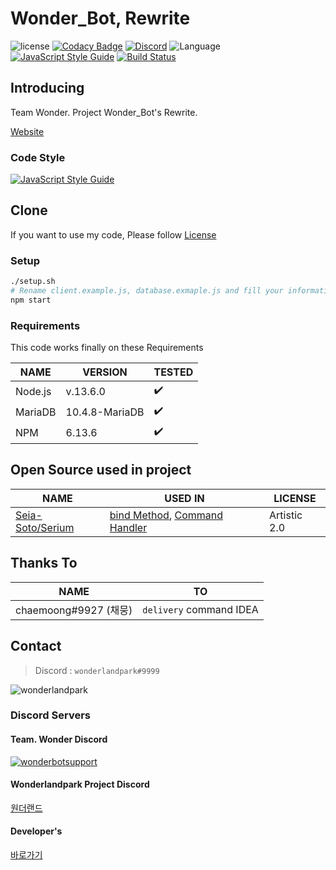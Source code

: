 # Wonder_Bot, Rewrite

![license](https://img.shields.io/github/license/wonderlandpark/wonderbot)
[![Codacy Badge](https://api.codacy.com/project/badge/Grade/def63318bbb54e33b453e9b45d75eb29)](https://app.codacy.com/manual/wonderlandpark/wonderbot?utm_source=github.com&utm_medium=referral&utm_content=wonderlandpark/wonderbot&utm_campaign=Badge_Grade_Dashboard)
[![Discord](https://discordapp.com/api/guilds/512553485766492171/embed.png)](https://invite.gg/wonderbot)
![Language](https://img.shields.io/badge/language-Javascript,%20Node.js-brightgreen) [![JavaScript Style Guide](https://img.shields.io/badge/code_style-standard-brightgreen.svg)](https://standardjs.com)
[![Build Status](https://travis-ci.org/wonderlandpark/wonderbot.svg?branch=master)](https://travis-ci.org/wonderlandpark/wonderbot)

## Introducing

Team Wonder. Project Wonder_Bot's Rewrite.

[Website](https://wonderbot.xyz)

### Code Style

[![JavaScript Style Guide](https://cdn.rawgit.com/standard/standard/master/badge.svg)](https://github.com/standard/standard)

## Clone

If you want to use my code, Please follow [License](LICENSE)

### Setup

```bash
./setup.sh
# Rename client.example.js, database.exmaple.js and fill your information
npm start
```

### Requirements

This code works finally on these Requirements

| NAME    | VERSION        | TESTED             |
| ------- | -------------- | ------------------ |
| Node.js | v.13.6.0       | :heavy_check_mark: |
| MariaDB | 10.4.8-MariaDB | :heavy_check_mark: |
| NPM     | 6.13.6         | :heavy_check_mark: |

## Open Source used in project

| NAME                                                    | USED IN                                                                                                                                                                                                                                                          | LICENSE      |
| ------------------------------------------------------- | ---------------------------------------------------------------------------------------------------------------------------------------------------------------------------------------------------------------------------------------------------------------- | ------------ |
| [Seia-Soto/Serium](https://github.com/Seia-Soto/Serium) | [bind Method](https://github.com/wonderlandpark/wonderbot/blob/3f734bcac06ee6a8b2e92ea5baf8a4a13d7833e3/index.js#L44-L55), [Command Handler](https://github.com/wonderlandpark/wonderbot/blob/3f734bcac06ee6a8b2e92ea5baf8a4a13d7833e3/commands/index.js#L1-L25) | Artistic 2.0 |

## Thanks To

| NAME                  | TO                      |
| --------------------- | ----------------------- |
| chaemoong#9927 (채뭉) | `delivery` command IDEA |

## Contact

> Discord : `wonderlandpark#9999`

![wonderlandpark](https://cdn.discordapp.com/avatars/285185716240252929/f50a084aaa45c57699c3dba1b7846122.png?size=256)

### Discord Servers

#### Team. Wonder Discord

[![wonderbotsupport](https://discordapp.com/api/guilds/470028725287780352/embed.png?style=banner2)](https://discord.wonderbot.xyz)

#### Wonderlandpark Project Discord

[원더랜드](https://discord.gg/y6Yqeav)

#### Developer's

[바로가기](https://dev.wonderbot.xyz)
